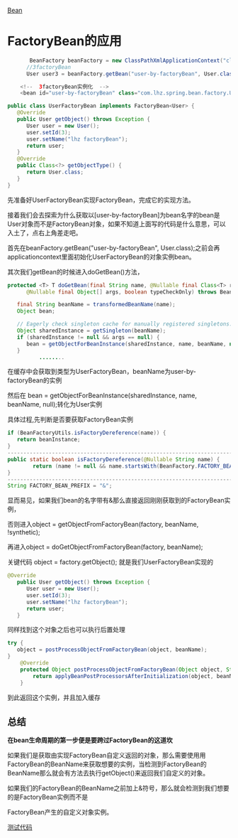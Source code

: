 [Bean](../spring-Bean的归纳.md)

# FactoryBean的应用

```java
       BeanFactory beanFactory = new ClassPathXmlApplicationContext("classpath:META-INF/bean-creation-context.xml");
      //3factoryBean
      User user3 = beanFactory.getBean("user-by-factoryBean", User.class);

    <!--  3factoryBean实例化  -->
    <bean id="user-by-factoryBean" class="com.lhz.spring.bean.factory.UserFactoryBean"/>

```

```java
public class UserFactoryBean implements FactoryBean<User> {
   @Override
   public User getObject() throws Exception {
      User user = new User();
      user.setId(3);
      user.setName("lhz factoryBean");
      return user;
   }
   @Override
   public Class<?> getObjectType() {
      return User.class;
   }
}
```

先准备好UserFactoryBean实现FactoryBean，完成它的实现方法。

接着我们会去探索为什么获取以[user-by-factoryBean]为bean名字的bean是User对象而不是FactoryBean对象，如果不知道上面写的代码是什么意思，可以入土了，点右上角差走吧。

首先在beanFactory.getBean("user-by-factoryBean", User.class);之前会再applicationcontext里面初始化UserFactoryBean的对象实例bean。

其次我们getBean的时候进入doGetBean()方法，

```java
protected <T> T doGetBean(final String name, @Nullable final Class<T> requiredType,
      @Nullable final Object[] args, boolean typeCheckOnly) throws BeansException {

   final String beanName = transformedBeanName(name);
   Object bean;

   // Eagerly check singleton cache for manually registered singletons.
   Object sharedInstance = getSingleton(beanName);
   if (sharedInstance != null && args == null) {
      bean = getObjectForBeanInstance(sharedInstance, name, beanName, null);
   }
          ........
```

在缓存中会获取到类型为UserFactoryBean，beanName为user-by-factoryBean的实例



然后在 bean = getObjectForBeanInstance(sharedInstance, name, beanName, null);转化为User实例

具体过程,先判断是否要获取FactoryBean实例

```java
if (BeanFactoryUtils.isFactoryDereference(name)) {
   return beanInstance;
}
-----------------------------------------------------------------------------------------
public static boolean isFactoryDereference(@Nullable String name) {
		return (name != null && name.startsWith(BeanFactory.FACTORY_BEAN_PREFIX));
}
-----------------------------------------------------------------------------------------
String FACTORY_BEAN_PREFIX = "&";	
```

显而易见，如果我们bean的名字带有&那么直接返回刚刚获取到的FactoryBean实例，

否则进入object = getObjectFromFactoryBean(factory, beanName, !synthetic);

再进入object = doGetObjectFromFactoryBean(factory, beanName);

关键代码 object = factory.getObject(); 就是我们UserFactoryBean实现的

```java
@Override
   public User getObject() throws Exception {
      User user = new User();
      user.setId(3);
      user.setName("lhz factoryBean");
      return user;
   }

```

同样找到这个对象之后也可以执行后置处理

```java
try {
   object = postProcessObjectFromFactoryBean(object, beanName);
}
	@Override
	protected Object postProcessObjectFromFactoryBean(Object object, String beanName) {
		return applyBeanPostProcessorsAfterInitialization(object, beanName);
	}

```

到此返回这个实例，并且加入缓存



## 总结

**在bean生命周期的第一步便是要跨过FactoryBean的这道坎**

  如果我们是获取由实现FactoryBean自定义返回的对象，那么需要使用用FactoryBean的BeanName来获取想要的实例，当检测到FactoryBean的BeanName那么就会有方法去执行getObject()来返回我们自定义的对象。

  如果我们的FactoryBean的BeanName之前加上&符号，那么就会检测到我们想要的是FactoryBean实例而不是

FactoryBean产生的自定义对象实例。

[测试代码](src/main/java/com/lhz/spring/bean/BeanInstantiationDemo.java)
